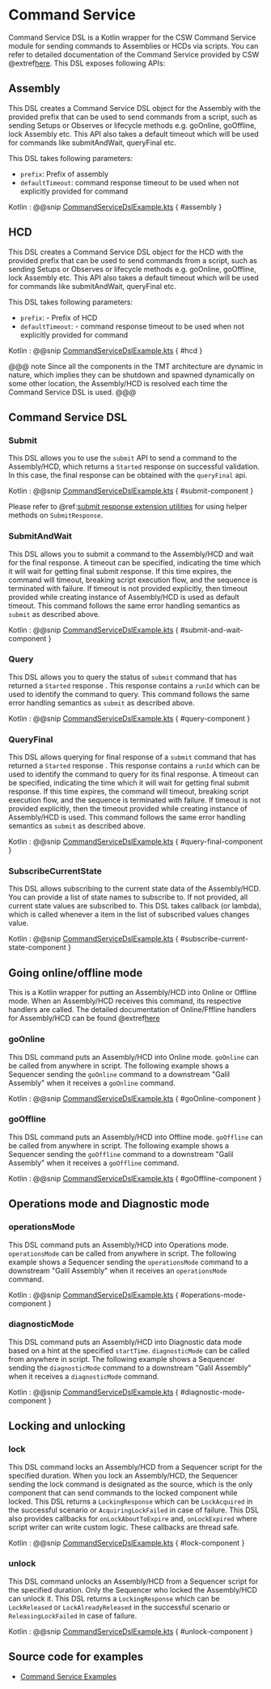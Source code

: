 # Command Service

Command Service DSL is a Kotlin wrapper for the CSW Command Service module for sending commands to Assemblies or HCDs via scripts.
You can refer to detailed documentation of the Command Service provided by CSW @extref[here](csw:commons/command.html#commandservice).
This DSL exposes following APIs:

## Assembly

This DSL creates a Command Service DSL object for the Assembly with the provided prefix that can be used to send commands from a script, 
such as sending Setups or Observes or lifecycle methods e.g. goOnline, goOffline, lock Assembly etc. This API also takes a default timeout
which will be used for commands like submitAndWait, queryFinal etc.

This DSL takes following parameters:

* `prefix`: Prefix of assembly
* `defaultTimeout`: command response timeout to be used when not explicitly provided for command

Kotlin
:   @@snip [CommandServiceDslExample.kts](../../../../../../../examples/src/main/kotlin/esw/ocs/scripts/examples/paradox/CommandServiceDslExample.kts) { #assembly }

## HCD

This DSL creates a Command Service DSL object for the HCD with the provided prefix that can be used to send commands from a script, 
such as sending Setups or Observes or lifecycle methods e.g. goOnline, goOffline, lock Assembly etc. This API also takes a default timeout
which will be used for commands like submitAndWait, queryFinal etc.


This DSL takes following parameters:

* `prefix`: - Prefix of HCD
* `defaultTimeout`: - command response timeout to be used when not explicitly provided for command

Kotlin
:   @@snip [CommandServiceDslExample.kts](../../../../../../../examples/src/main/kotlin/esw/ocs/scripts/examples/paradox/CommandServiceDslExample.kts) { #hcd }

@@@ note
Since all the components in the TMT architecture are dynamic in nature, which implies they can be shutdown and spawned dynamically
on some other location, the Assembly/HCD is resolved each time the Command Service DSL is used.
@@@

## Command Service DSL

### Submit

This DSL allows you to use the `submit` API to send a command to the Assembly/HCD, which returns a `Started` response on successful validation.  In this case, 
the final response can be obtained with the `queryFinal` api.

Kotlin
:   @@snip [CommandServiceDslExample.kts](../../../../../../../examples/src/main/kotlin/esw/ocs/scripts/examples/paradox/CommandServiceDslExample.kts) { #submit-component }

Please refer to @ref:[submit response extension utilities](submit-response-extensions.md) for using helper methods on `SubmitResponse`.

### SubmitAndWait

This DSL allows you to submit a command to the Assembly/HCD and wait for the final response. A timeout can be specified, 
indicating the time which it will wait for getting final submit response.  If this time expires, the command will timeout, breaking script execution flow, 
and the sequence is terminated with failure. If timeout is not provided explicitly, then timeout provided while creating 
instance of Assembly/HCD is used as default timeout.  This command follows the same error handling semantics as `submit` as described above.

Kotlin
:   @@snip [CommandServiceDslExample.kts](../../../../../../../examples/src/main/kotlin/esw/ocs/scripts/examples/paradox/CommandServiceDslExample.kts) { #submit-and-wait-component }

### Query

This DSL allows you to query the status of `submit` command that has returned a `Started` response . This response contains a 
`runId` which can be used to identify the command to query.
This command follows the same error handling semantics as `submit` as described above.

Kotlin
:   @@snip [CommandServiceDslExample.kts](../../../../../../../examples/src/main/kotlin/esw/ocs/scripts/examples/paradox/CommandServiceDslExample.kts) { #query-component }

### QueryFinal

This DSL allows querying for final response of a `submit` command that has returned a `Started` response . This response contains a 
`runId` which can be used to identify the command to query for its final response.
A timeout can be specified,  indicating the time which it will wait for getting final submit response.  If this time expires, 
the command will timeout, breaking script execution flow, and the sequence is terminated with failure. If timeout is not provided explicitly,
then the timeout provided while creating instance of Assembly/HCD is used. 
This command follows the same error handling semantics as `submit` as described above.

Kotlin
:   @@snip [CommandServiceDslExample.kts](../../../../../../../examples/src/main/kotlin/esw/ocs/scripts/examples/paradox/CommandServiceDslExample.kts) { #query-final-component }

### SubscribeCurrentState

This DSL allows subscribing to the current state data of the Assembly/HCD. You can provide a list of state names to subscribe to. If not provided,
all current state values are subscribed to. This DSL takes callback (or lambda), which is called whenever a item in the list of subscribed values 
changes value.

Kotlin
:   @@snip [CommandServiceDslExample.kts](../../../../../../../examples/src/main/kotlin/esw/ocs/scripts/examples/paradox/CommandServiceDslExample.kts) { #subscribe-current-state-component }

## Going online/offline mode

This is a Kotlin wrapper for putting an Assembly/HCD into Online or Offline mode. When an Assembly/HCD receives this command, its respective handlers are called. The detailed documentation
of Online/Fffline handlers for Assembly/HCD can be found @extref[here](csw:framework/handling-lifecycle.html#component-online-and-offline)

### goOnline

This DSL command puts an Assembly/HCD into Online mode. `goOnline` can be called from anywhere in script. The following example
shows a Sequencer sending the `goOnline` command to a downstream "Galil Assembly" when it receives a `goOnline` command.

Kotlin
:   @@snip [CommandServiceDslExample.kts](../../../../../../../examples/src/main/kotlin/esw/ocs/scripts/examples/paradox/CommandServiceDslExample.kts) { #goOnline-component }

### goOffline

This DSL command puts an Assembly/HCD into Offline mode. `goOffline` can be called from anywhere in script. The following example
shows a Sequencer sending the `goOffline` command to a downstream "Galil Assembly" when it receives a `goOffline` command.

Kotlin
:   @@snip [CommandServiceDslExample.kts](../../../../../../../examples/src/main/kotlin/esw/ocs/scripts/examples/paradox/CommandServiceDslExample.kts) { #goOffline-component }

## Operations mode and Diagnostic mode

### operationsMode

This DSL command puts an Assembly/HCD into Operations mode. `operationsMode` can be called from anywhere in script. The following example
shows a Sequencer sending the `operationsMode` command to a downstream "Galil Assembly" when it receives an `operationsMode` command.

Kotlin
:   @@snip [CommandServiceDslExample.kts](../../../../../../../examples/src/main/kotlin/esw/ocs/scripts/examples/paradox/CommandServiceDslExample.kts) { #operations-mode-component }

### diagnosticMode

This DSL command puts an Assembly/HCD into Diagnostic data mode based on a hint at the specified `startTime`. `diagnosticMode` can be called from anywhere in script. The following example
shows a Sequencer sending the `diagnosticMode` command to a downstream "Galil Assembly" when it receives a `diagnosticMode` command.

Kotlin
:   @@snip [CommandServiceDslExample.kts](../../../../../../../examples/src/main/kotlin/esw/ocs/scripts/examples/paradox/CommandServiceDslExample.kts) { #diagnostic-mode-component }

## Locking and unlocking

### lock

This DSL command locks an Assembly/HCD from a Sequencer script for the specified duration. When you lock an Assembly/HCD, the Sequencer sending the lock command
is designated as the source, which is the only component that can send commands to the locked component while locked. 
This DSL returns a `LockingResponse` which can be `LockAcquired` in the successful scenario or `AcquiringLockFailed` in case of failure.
This DSL also provides callbacks for `onLockAboutToExpire` and, `onLockExpired` where script writer can write custom logic. These callbacks are thread safe.

Kotlin
:   @@snip [CommandServiceDslExample.kts](../../../../../../../examples/src/main/kotlin/esw/ocs/scripts/examples/paradox/CommandServiceDslExample.kts) { #lock-component }

### unlock

This DSL command unlocks an Assembly/HCD from a Sequencer script for the specified duration. Only the Sequencer who locked the Assembly/HCD 
can unlock it. This DSL returns a `LockingResponse` which can be `LockReleased` or `LockAlreadyReleased` in the successful scenario or `ReleasingLockFailed`
in case of failure.

Kotlin
:   @@snip [CommandServiceDslExample.kts](../../../../../../../examples/src/main/kotlin/esw/ocs/scripts/examples/paradox/CommandServiceDslExample.kts) { #unlock-component }

## Source code for examples

* [Command Service Examples]($github.base_url$/examples/src/main/kotlin/esw/ocs/scripts/examples/paradox/CommandServiceDslExample.kts)

